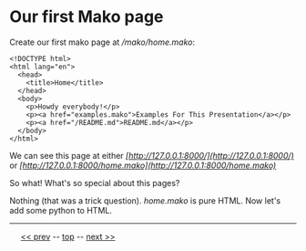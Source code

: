 Our first Mako page
=========

Create our first mako page at _/mako/home.mako_:

    <!DOCTYPE html>
    <html lang="en">
      <head>
        <title>Home</title>
      </head>
      <body>
        <p>Howdy everybody!</p>
        <p><a href="examples.mako">Examples For This Presentation</a></p>
        <p><a href="/README.md">README.md</a></p>
      </body>
    </html>

We can see this page at either _[http://127.0.0.1:8000/](http://127.0.0.1:8000/)_ or _[http://127.0.0.1:8000/home.mako](http://127.0.0.1:8000/home.mako)_

So what! What's so special about this pages?

Nothing (that was a trick question).  _home.mako_ is pure HTML. Now let's add some python to HTML.

------

&nbsp;&nbsp;&nbsp;&nbsp; [&lt;&lt; prev](04.md) -- [top](../README.md) -- [next &gt;&gt;](06.md)
